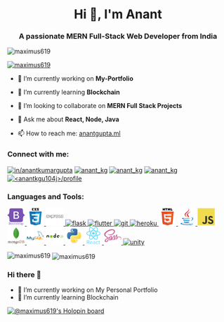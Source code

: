 <h1 align="center">Hi 👋, I'm Anant</h1>
<h3 align="center">A passionate MERN Full-Stack Web Developer from India</h3>

<p align="left"> <img src="https://komarev.com/ghpvc/?username=maximus619&label=Profile%20views&color=0e75b6&style=flat" alt="maximus619" /> </p>

<p align="left"> <a href="https://github.com/ryo-ma/github-profile-trophy"><img src="https://github-profile-trophy.vercel.app/?username=maximus619" alt="maximus619" /></a> </p>

- 🔭 I’m currently working on **My-Portfolio**

- 🌱 I’m currently learning **Blockchain**

- 👯 I’m looking to collaborate on **MERN Full Stack Projects**

- 💬 Ask me about **React, Node, Java**

- 📫 How to reach me: [anantgupta.ml](https://www.anantgupta.ml/)

<h3 align="left">Connect with me:</h3>
<p align="left">
<a href="https://linkedin.com/in/in/anantkumargupta" target="blank"><img align="center" src="https://raw.githubusercontent.com/rahuldkjain/github-profile-readme-generator/master/src/images/icons/Social/linked-in-alt.svg" alt="in/anantkumargupta" height="30" width="40" /></a>
<a href="https://www.codechef.com/users/anant_kg" target="blank"><img align="center" src="https://cdn.jsdelivr.net/npm/simple-icons@3.1.0/icons/codechef.svg" alt="anant_kg" height="30" width="40" /></a>
<a href="https://www.hackerrank.com/anant_kg" target="blank"><img align="center" src="https://raw.githubusercontent.com/rahuldkjain/github-profile-readme-generator/master/src/images/icons/Social/hackerrank.svg" alt="anant_kg" height="30" width="40" /></a>
<a href="https://www.leetcode.com/anant_kg" target="blank"><img align="center" src="https://raw.githubusercontent.com/rahuldkjain/github-profile-readme-generator/master/src/images/icons/Social/leet-code.svg" alt="anant_kg" height="30" width="40" /></a>
<a href="https://auth.geeksforgeeks.org/user/<anantkgu104j>/profile" target="blank"><img align="center" src="https://raw.githubusercontent.com/rahuldkjain/github-profile-readme-generator/master/src/images/icons/Social/geeks-for-geeks.svg" alt="<anantkgu104j>/profile" height="30" width="40" /></a>
</p>

<h3 align="left">Languages and Tools:</h3>
<p align="left"> <a href="https://getbootstrap.com" target="_blank" rel="noreferrer"> <img src="https://raw.githubusercontent.com/devicons/devicon/master/icons/bootstrap/bootstrap-plain-wordmark.svg" alt="bootstrap" width="40" height="40"/> </a> <a href="https://www.w3schools.com/css/" target="_blank" rel="noreferrer"> <img src="https://raw.githubusercontent.com/devicons/devicon/master/icons/css3/css3-original-wordmark.svg" alt="css3" width="40" height="40"/> </a> <a href="https://expressjs.com" target="_blank" rel="noreferrer"> <img src="https://raw.githubusercontent.com/devicons/devicon/master/icons/express/express-original-wordmark.svg" alt="express" width="40" height="40"/> </a> <a href="https://flask.palletsprojects.com/" target="_blank" rel="noreferrer"> <img src="https://www.vectorlogo.zone/logos/pocoo_flask/pocoo_flask-icon.svg" alt="flask" width="40" height="40"/> </a> <a href="https://flutter.dev" target="_blank" rel="noreferrer"> <img src="https://www.vectorlogo.zone/logos/flutterio/flutterio-icon.svg" alt="flutter" width="40" height="40"/> </a> <a href="https://git-scm.com/" target="_blank" rel="noreferrer"> <img src="https://www.vectorlogo.zone/logos/git-scm/git-scm-icon.svg" alt="git" width="40" height="40"/> </a> <a href="https://heroku.com" target="_blank" rel="noreferrer"> <img src="https://www.vectorlogo.zone/logos/heroku/heroku-icon.svg" alt="heroku" width="40" height="40"/> </a> <a href="https://www.w3.org/html/" target="_blank" rel="noreferrer"> <img src="https://raw.githubusercontent.com/devicons/devicon/master/icons/html5/html5-original-wordmark.svg" alt="html5" width="40" height="40"/> </a> <a href="https://www.java.com" target="_blank" rel="noreferrer"> <img src="https://raw.githubusercontent.com/devicons/devicon/master/icons/java/java-original.svg" alt="java" width="40" height="40"/> </a> <a href="https://developer.mozilla.org/en-US/docs/Web/JavaScript" target="_blank" rel="noreferrer"> <img src="https://raw.githubusercontent.com/devicons/devicon/master/icons/javascript/javascript-original.svg" alt="javascript" width="40" height="40"/> </a> <a href="https://www.mongodb.com/" target="_blank" rel="noreferrer"> <img src="https://raw.githubusercontent.com/devicons/devicon/master/icons/mongodb/mongodb-original-wordmark.svg" alt="mongodb" width="40" height="40"/> </a> <a href="https://www.mysql.com/" target="_blank" rel="noreferrer"> <img src="https://raw.githubusercontent.com/devicons/devicon/master/icons/mysql/mysql-original-wordmark.svg" alt="mysql" width="40" height="40"/> </a> <a href="https://nodejs.org" target="_blank" rel="noreferrer"> <img src="https://raw.githubusercontent.com/devicons/devicon/master/icons/nodejs/nodejs-original-wordmark.svg" alt="nodejs" width="40" height="40"/> </a> <a href="https://www.python.org" target="_blank" rel="noreferrer"> <img src="https://raw.githubusercontent.com/devicons/devicon/master/icons/python/python-original.svg" alt="python" width="40" height="40"/> </a> <a href="https://reactjs.org/" target="_blank" rel="noreferrer"> <img src="https://raw.githubusercontent.com/devicons/devicon/master/icons/react/react-original-wordmark.svg" alt="react" width="40" height="40"/> </a> <a href="https://sass-lang.com" target="_blank" rel="noreferrer"> <img src="https://raw.githubusercontent.com/devicons/devicon/master/icons/sass/sass-original.svg" alt="sass" width="40" height="40"/> </a> <a href="https://unity.com/" target="_blank" rel="noreferrer"> <img src="https://www.vectorlogo.zone/logos/unity3d/unity3d-icon.svg" alt="unity" width="40" height="40"/> </a> </p>

<p><img align="left" src="https://github-readme-stats.vercel.app/api/top-langs?username=maximus619&show_icons=true&locale=en&layout=compact" alt="maximus619" /></p>

<p>&nbsp;<img align="center" src="https://github-readme-stats.vercel.app/api?username=maximus619&show_icons=true&locale=en" alt="maximus619" /></p>

### Hi there 👋
- 🔭 I’m currently working on My Personal Portfolio
- 🌱 I’m currently learning Blockchain


<!--
**Maximus619/Maximus619** is a ✨ _special_ ✨ repository because its `README.md` (this file) appears on your GitHub profile.

Here are some ideas to get you started:

- 🔭 I’m currently working on My Personal Portfolio
- 🌱 I’m currently learning Blockchain
- 👯 I’m looking to collaborate on MERN Full Stack Projects
- 🤔 I’m looking for help with ...
- 💬 Ask me about ...
- 📫 How to reach me: anantgupta.ml
- 😄 Pronouns: ...
- ⚡ Fun fact: ...
-->

[![@maximus619's Holopin board](https://holopin.io/api/user/board?user=maximus619)](https://holopin.io/@maximus619)
